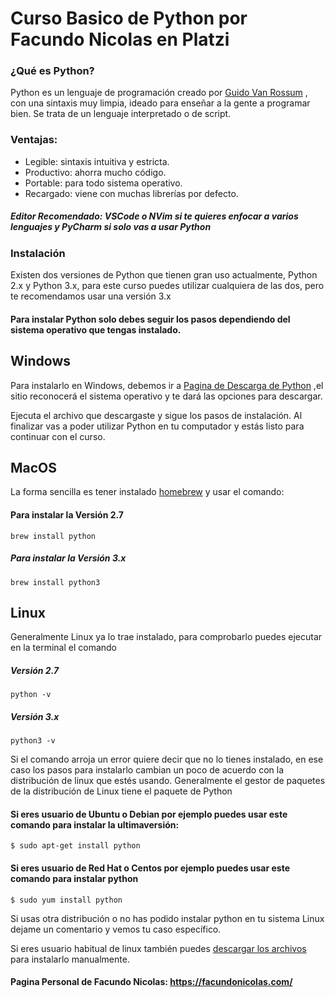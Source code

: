 # Curso Basico de Python por Facundo Nicolas en Platzi

### ¿Qué es Python?
Python es un lenguaje de programación creado por [Guido Van Rossum](https://en.wikipedia.org/wiki/Guido_van_Rossum)
, con una sintaxis muy limpia, ideado para enseñar a la gente a programar bien. Se trata de un lenguaje interpretado o de script.

### Ventajas:
 - Legible: sintaxis intuitiva y estricta.
 - Productivo: ahorra mucho código.
 - Portable: para todo sistema operativo.
 - Recargado: viene con muchas librerías por defecto.
 ##### Editor Recomendado: VSCode o NVim si te quieres enfocar a varios lenguajes y PyCharm si solo vas a usar Python

### Instalación
Existen dos versiones de Python que tienen gran uso actualmente, Python 2.x y Python 3.x, para este curso puedes utilizar cualquiera de las dos, pero te recomendamos usar una versión 3.x

#### Para instalar Python solo debes seguir los pasos dependiendo del sistema operativo que tengas instalado.

## Windows
Para instalarlo en Windows, debemos ir a [Pagina de Descarga de Python](https://www.python.org/downloads) ,el sitio reconocerá el sistema operativo y te dará las opciones para descargar.

Ejecuta el archivo que descargaste y sigue los pasos de instalación. Al finalizar vas a poder utilizar Python en tu computador y estás listo para continuar con el curso.

## MacOS
La forma sencilla es tener instalado [homebrew](https://brew.sh/) y usar el comando:

#### Para instalar la Versión 2.7

```brew install python```

##### Para instalar la Versión 3.x

``brew install python3``

## Linux
Generalmente Linux ya lo trae instalado, para comprobarlo puedes ejecutar en la terminal el comando

##### Versión 2.7

```python -v```

##### Versión 3.x

```python3 -v```

Si el comando arroja un error quiere decir que no lo tienes instalado, en ese caso los pasos para instalarlo cambian un poco de acuerdo con la distribución de linux que estés usando. Generalmente el gestor de paquetes de la distribución de Linux tiene el paquete de Python

#### Si eres usuario de Ubuntu o Debian por ejemplo puedes usar este comando para instalar la ultimaversión:

```$ sudo apt-get install python```

#### Si eres usuario de Red Hat o Centos por ejemplo puedes usar este comando para instalar python

```$ sudo yum install python```

Si usas otra distribución o no has podido instalar python en tu sistema Linux dejame un comentario y vemos tu caso específico.

Si eres usuario habitual de linux también puedes [descargar los archivos](https://www.python.org/downloads/source/) para instalarlo manualmente.



#### Pagina Personal de Facundo Nicolas: https://facundonicolas.com/
